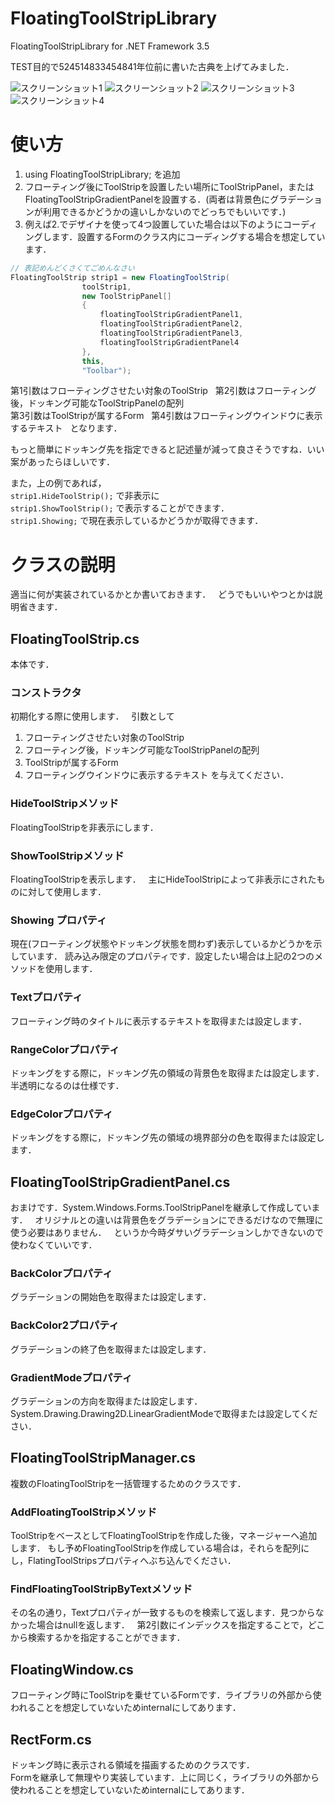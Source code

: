 # FloatingToolStripLibrary
FloatingToolStripLibrary for .NET Framework 3.5

TEST目的で524514833454841年位前に書いた古典を上げてみました．

![スクリーンショット1](http://imgur.com/SHRSx0O.png)
![スクリーンショット2](http://imgur.com/cBOteQj.png)
![スクリーンショット3](http://imgur.com/a0kSJBX.png)
![スクリーンショット4](http://imgur.com/pW40YKa.png)

# 使い方
1. using FloatingToolStripLibrary; を追加
2. フローティング後にToolStripを設置したい場所にToolStripPanel，またはFloatingToolStripGradientPanelを設置する．(両者は背景色にグラデーションが利用できるかどうかの違いしかないのでどっちでもいいです．)
3. 例えば2.でデザイナを使って4つ設置していた場合は以下のようにコーディングします．設置するFormのクラス内にコーディングする場合を想定しています．

```csharp
// 表記めんどくさくてごめんなさい
FloatingToolStrip strip1 = new FloatingToolStrip(
                toolStrip1,
                new ToolStripPanel[]
                {
                    floatingToolStripGradientPanel1,
                    floatingToolStripGradientPanel2,
                    floatingToolStripGradientPanel3,
                    floatingToolStripGradientPanel4
                },
                this,
                "Toolbar");
```
第1引数はフローティングさせたい対象のToolStrip  
第2引数はフローティング後，ドッキング可能なToolStripPanelの配列  
第3引数はToolStripが属するForm  
第4引数はフローティングウインドウに表示するテキスト  
となります．  

もっと簡単にドッキング先を指定できると記述量が減って良さそうですね．いい案があったらほしいです．  

また，上の例であれば，  
`strip1.HideToolStrip();` で非表示に  
`strip1.ShowToolStrip();` で表示することができます．  
`strip1.Showing;` で現在表示しているかどうかが取得できます．

# クラスの説明
適当に何が実装されているかとか書いておきます．  
どうでもいいやつとかは説明省きます．
## FloatingToolStrip.cs
本体です．  
### コンストラクタ
初期化する際に使用します．  
引数として
1. フローティングさせたい対象のToolStrip
2. フローティング後，ドッキング可能なToolStripPanelの配列
3. ToolStripが属するForm
4. フローティングウインドウに表示するテキスト
を与えてください．

### HideToolStripメソッド
FloatingToolStripを非表示にします．

### ShowToolStripメソッド
FloatingToolStripを表示します．  
主にHideToolStripによって非表示にされたものに対して使用します．

### Showing プロパティ
現在(フローティング状態やドッキング状態を問わず)表示しているかどうかを示しています．
読み込み限定のプロパティです．設定したい場合は上記の2つのメソッドを使用します．

### Textプロパティ 
フローティング時のタイトルに表示するテキストを取得または設定します．

### RangeColorプロパティ
ドッキングをする際に，ドッキング先の領域の背景色を取得または設定します．
半透明になるのは仕様です．

### EdgeColorプロパティ
ドッキングをする際に，ドッキング先の領域の境界部分の色を取得または設定します．

## FloatingToolStripGradientPanel.cs
おまけです．System.Windows.Forms.ToolStripPanelを継承して作成しています．  
オリジナルとの違いは背景色をグラデーションにできるだけなので無理に使う必要はありません．  
というか今時ダサいグラデーションしかできないので使わなくていいです．

### BackColorプロパティ
グラデーションの開始色を取得または設定します．

### BackColor2プロパティ
グラデーションの終了色を取得または設定します．

### GradientModeプロパティ
グラデーションの方向を取得または設定します．
System.Drawing.Drawing2D.LinearGradientModeで取得または設定してください．

## FloatingToolStripManager.cs
複数のFloatingToolStripを一括管理するためのクラスです．

### AddFloatingToolStripメソッド
ToolStripをベースとしてFloatingToolStripを作成した後，マネージャーへ追加します．
もし予めFloatingToolStripを作成している場合は，それらを配列にし，FlatingToolStripsプロパティへぶち込んでください．

### FindFloatingToolStripByTextメソッド
その名の通り，Textプロパティが一致するものを検索して返します．見つからなかった場合はnullを返します．  
第2引数にインデックスを指定することで，どこから検索するかを指定することができます．

## FloatingWindow.cs
フローティング時にToolStripを乗せているFormです．ライブラリの外部から使われることを想定していないためinternalにしてあります．

## RectForm.cs
ドッキング時に表示される領域を描画するためのクラスです．  
Formを継承して無理やり実装しています．上に同じく，ライブラリの外部から使われることを想定していないためinternalにしてあります．
